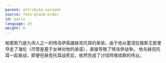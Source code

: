 ```yaml
---
parent: attribute.servant
source: fate-grand-order
id: paris
language: zh
weight: 0
---
```


帕里斯乃是九伟人之一的特洛伊英雄赫克托耳的弟弟，由于他从墨涅拉俄斯王那里夺走了海伦（尽管是基于女神对他的承诺），直接导致了特洛伊战争。
他与赫克托耳一起奋战，即便在赫克托耳战死后，依然完成了讨伐阿喀琉斯的伟业。
